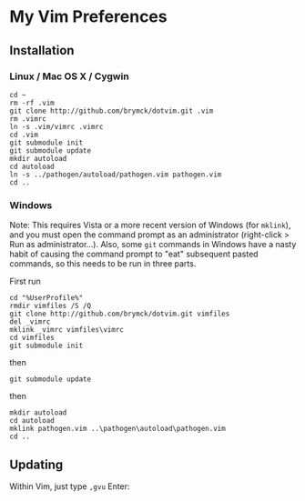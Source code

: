 My Vim Preferences
==================

Installation
------------

### Linux / Mac OS X / Cygwin

    cd ~
    rm -rf .vim
    git clone http://github.com/brymck/dotvim.git .vim
    rm .vimrc
    ln -s .vim/vimrc .vimrc
    cd .vim
    git submodule init
    git submodule update
    mkdir autoload
    cd autoload
    ln -s ../pathogen/autoload/pathogen.vim pathogen.vim
    cd ..

### Windows

Note: This requires Vista or a more recent version of Windows (for `mklink`),
and you must open the command prompt as an administrator (right-click > Run as
administrator...). Also, some `git` commands in Windows have a nasty habit of
causing the command prompt to "eat" subsequent pasted commands, so this needs
to be run in three parts.

First run

    cd "%UserProfile%"
    rmdir vimfiles /S /Q
    git clone http://github.com/brymck/dotvim.git vimfiles
    del _vimrc
    mklink _vimrc vimfiles\vimrc
    cd vimfiles
    git submodule init

then

    git submodule update

then
    
    mkdir autoload
    cd autoload
    mklink pathogen.vim ..\pathogen\autoload\pathogen.vim
    cd ..

Updating
--------

Within Vim, just type `,gvu` Enter:
